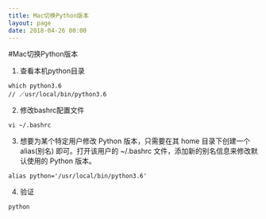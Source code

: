 ```yaml
---
title: Mac切换Python版本
layout: page
date: 2018-04-26 00:00
---
```

#Mac切换Python版本

1. 查看本机python目录

```
which python3.6
// ／usr/local/bin/python3.6
```

2. 修改bashrc配置文件
    
```
vi ~/.bashrc
```

3. 想要为某个特定用户修改 Python 版本，只需要在其 home 目录下创建一个 alias(别名) 即可。打开该用户的 ~/.bashrc 文件，添加新的别名信息来修改默认使用的 Python 版本。
    
```
alias python='/usr/local/bin/python3.6'
```
    
4. 验证
    
```
python
```


